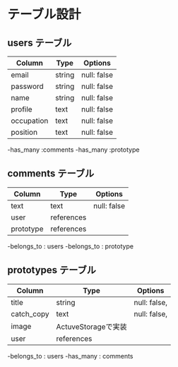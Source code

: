 # テーブル設計
## users テーブル
| Column             | Type   | Options     |
| ------------------ | ------ | ----------- |
| email              | string | null: false |
| password           | string | null: false |
| name               | string | null: false |
| profile            | text   | null: false |
| occupation         | text   | null: false |
| position           | text   | null: false |
-has_many :comments
-has_many :prototype
## comments テーブル
| Column | Type   | Options     |
| ------ | ------ | ----------- |
| text   | text   | null: false |
| user   | references|          |
| prototype | references|       |
-belongs_to : users
-belongs_to : prototype
## prototypes テーブル
| Column  | Type       | Options                        |
| ------  | ---------- | ------------------------------ |
| title   | string     | null: false,                   |
| catch_copy | text    | null: false,                   |
| image   | ActuveStorageで実装|                         |
| user    | references |                                |
-belongs_to : users
-has_many : comments
